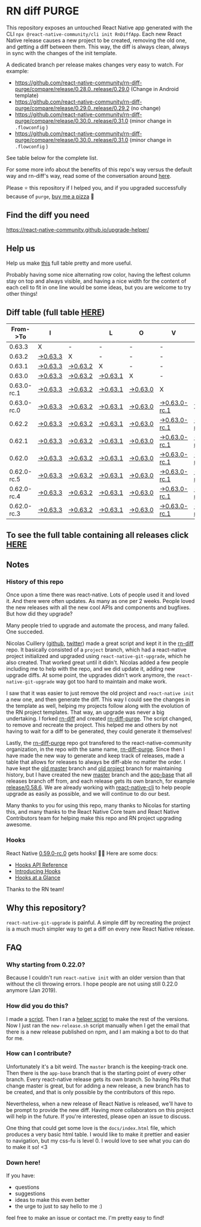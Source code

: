# RN diff PURGE

This repository exposes an untouched React Native app generated with the CLI
`npx @react-native-community/cli init RnDiffApp`. Each new React Native release causes a new project to be created, removing the old one, and getting a diff between them. This way, the diff is always clean, always in sync with the changes of the init template.

A dedicated branch per release makes changes very easy
to watch. For example:

* https://github.com/react-native-community/rn-diff-purge/compare/release/0.28.0..release/0.29.0
(Change in Android template)
* https://github.com/react-native-community/rn-diff-purge/compare/release/0.29.0..release/0.29.2
(no change)
* https://github.com/react-native-community/rn-diff-purge/compare/release/0.30.0..release/0.31.0
(minor change in `.flowconfig` )
* https://github.com/react-native-community/rn-diff-purge/compare/release/0.30.0..release/0.31.0
(minor change in `.flowconfig` )

See table below for the complete list.

For some more info about the benefits of this repo's way versus the default way and rn-diff's way, read some of the conversation around [here](https://github.com/react-native-community/discussions-and-proposals/issues/68#issuecomment-452227478).

Please :star: this repository if I helped you, and if you upgraded successfully because of `purge`, [buy me a pizza](https://www.buymeacoffee.com/DGWwHVZ4s) :pizza:

## Find the diff you need
https://react-native-community.github.io/upgrade-helper/

## Help us
Help us make [this](https://react-native-community.github.io/rn-diff-purge) full table pretty and more useful.

Probably having some nice alternating row color, having the leftest column stay on top and always visible, and having a nice width for the content of each cell to fit in one line would be some ideas, but you are welcome to try other things!

## Diff table (full table [HERE](https://react-native-community.github.io/rn-diff-purge/))

| From->To    | I                                                                                                               |                                                                                                                 | L                                                                                                               | O                                                                                                               | V                                                                                                                         | E                                                                                                                         |                                                                                                                 | D                                                                                                               | I                                                                                                               | F                                                                                                                         | F                                                                                                                         | S   |
| ----------- | --------------------------------------------------------------------------------------------------------------- | --------------------------------------------------------------------------------------------------------------- | --------------------------------------------------------------------------------------------------------------- | --------------------------------------------------------------------------------------------------------------- | ------------------------------------------------------------------------------------------------------------------------- | ------------------------------------------------------------------------------------------------------------------------- | --------------------------------------------------------------------------------------------------------------- | --------------------------------------------------------------------------------------------------------------- | --------------------------------------------------------------------------------------------------------------- | ------------------------------------------------------------------------------------------------------------------------- | ------------------------------------------------------------------------------------------------------------------------- | --- |
| 0.63.3      | X                                                                                                               | -                                                                                                               | -                                                                                                               | -                                                                                                               | -                                                                                                                         | -                                                                                                                         | -                                                                                                               | -                                                                                                               | -                                                                                                               | -                                                                                                                         | -                                                                                                                         | -   |
| 0.63.2      | [->0.63.3](https://github.com/react-native-community/rn-diff-purge/compare/release/0.63.2..release/0.63.3)      | X                                                                                                               | -                                                                                                               | -                                                                                                               | -                                                                                                                         | -                                                                                                                         | -                                                                                                               | -                                                                                                               | -                                                                                                               | -                                                                                                                         | -                                                                                                                         | -   |
| 0.63.1      | [->0.63.3](https://github.com/react-native-community/rn-diff-purge/compare/release/0.63.1..release/0.63.3)      | [->0.63.2](https://github.com/react-native-community/rn-diff-purge/compare/release/0.63.1..release/0.63.2)      | X                                                                                                               | -                                                                                                               | -                                                                                                                         | -                                                                                                                         | -                                                                                                               | -                                                                                                               | -                                                                                                               | -                                                                                                                         | -                                                                                                                         | -   |
| 0.63.0      | [->0.63.3](https://github.com/react-native-community/rn-diff-purge/compare/release/0.63.0..release/0.63.3)      | [->0.63.2](https://github.com/react-native-community/rn-diff-purge/compare/release/0.63.0..release/0.63.2)      | [->0.63.1](https://github.com/react-native-community/rn-diff-purge/compare/release/0.63.0..release/0.63.1)      | X                                                                                                               | -                                                                                                                         | -                                                                                                                         | -                                                                                                               | -                                                                                                               | -                                                                                                               | -                                                                                                                         | -                                                                                                                         | -   |
| 0.63.0-rc.1 | [->0.63.3](https://github.com/react-native-community/rn-diff-purge/compare/release/0.63.0-rc.1..release/0.63.3) | [->0.63.2](https://github.com/react-native-community/rn-diff-purge/compare/release/0.63.0-rc.1..release/0.63.2) | [->0.63.1](https://github.com/react-native-community/rn-diff-purge/compare/release/0.63.0-rc.1..release/0.63.1) | [->0.63.0](https://github.com/react-native-community/rn-diff-purge/compare/release/0.63.0-rc.1..release/0.63.0) | X                                                                                                                         | -                                                                                                                         | -                                                                                                               | -                                                                                                               | -                                                                                                               | -                                                                                                                         | -                                                                                                                         | -   |
| 0.63.0-rc.0 | [->0.63.3](https://github.com/react-native-community/rn-diff-purge/compare/release/0.63.0-rc.0..release/0.63.3) | [->0.63.2](https://github.com/react-native-community/rn-diff-purge/compare/release/0.63.0-rc.0..release/0.63.2) | [->0.63.1](https://github.com/react-native-community/rn-diff-purge/compare/release/0.63.0-rc.0..release/0.63.1) | [->0.63.0](https://github.com/react-native-community/rn-diff-purge/compare/release/0.63.0-rc.0..release/0.63.0) | [->0.63.0-rc.1](https://github.com/react-native-community/rn-diff-purge/compare/release/0.63.0-rc.0..release/0.63.0-rc.1) | X                                                                                                                         | -                                                                                                               | -                                                                                                               | -                                                                                                               | -                                                                                                                         | -                                                                                                                         | -   |
| 0.62.2      | [->0.63.3](https://github.com/react-native-community/rn-diff-purge/compare/release/0.62.2..release/0.63.3)      | [->0.63.2](https://github.com/react-native-community/rn-diff-purge/compare/release/0.62.2..release/0.63.2)      | [->0.63.1](https://github.com/react-native-community/rn-diff-purge/compare/release/0.62.2..release/0.63.1)      | [->0.63.0](https://github.com/react-native-community/rn-diff-purge/compare/release/0.62.2..release/0.63.0)      | [->0.63.0-rc.1](https://github.com/react-native-community/rn-diff-purge/compare/release/0.62.2..release/0.63.0-rc.1)      | [->0.63.0-rc.0](https://github.com/react-native-community/rn-diff-purge/compare/release/0.62.2..release/0.63.0-rc.0)      | X                                                                                                               | -                                                                                                               | -                                                                                                               | -                                                                                                                         | -                                                                                                                         | -   |
| 0.62.1      | [->0.63.3](https://github.com/react-native-community/rn-diff-purge/compare/release/0.62.1..release/0.63.3)      | [->0.63.2](https://github.com/react-native-community/rn-diff-purge/compare/release/0.62.1..release/0.63.2)      | [->0.63.1](https://github.com/react-native-community/rn-diff-purge/compare/release/0.62.1..release/0.63.1)      | [->0.63.0](https://github.com/react-native-community/rn-diff-purge/compare/release/0.62.1..release/0.63.0)      | [->0.63.0-rc.1](https://github.com/react-native-community/rn-diff-purge/compare/release/0.62.1..release/0.63.0-rc.1)      | [->0.63.0-rc.0](https://github.com/react-native-community/rn-diff-purge/compare/release/0.62.1..release/0.63.0-rc.0)      | [->0.62.2](https://github.com/react-native-community/rn-diff-purge/compare/release/0.62.1..release/0.62.2)      | X                                                                                                               | -                                                                                                               | -                                                                                                                         | -                                                                                                                         | -   |
| 0.62.0      | [->0.63.3](https://github.com/react-native-community/rn-diff-purge/compare/release/0.62.0..release/0.63.3)      | [->0.63.2](https://github.com/react-native-community/rn-diff-purge/compare/release/0.62.0..release/0.63.2)      | [->0.63.1](https://github.com/react-native-community/rn-diff-purge/compare/release/0.62.0..release/0.63.1)      | [->0.63.0](https://github.com/react-native-community/rn-diff-purge/compare/release/0.62.0..release/0.63.0)      | [->0.63.0-rc.1](https://github.com/react-native-community/rn-diff-purge/compare/release/0.62.0..release/0.63.0-rc.1)      | [->0.63.0-rc.0](https://github.com/react-native-community/rn-diff-purge/compare/release/0.62.0..release/0.63.0-rc.0)      | [->0.62.2](https://github.com/react-native-community/rn-diff-purge/compare/release/0.62.0..release/0.62.2)      | [->0.62.1](https://github.com/react-native-community/rn-diff-purge/compare/release/0.62.0..release/0.62.1)      | X                                                                                                               | -                                                                                                                         | -                                                                                                                         | -   |
| 0.62.0-rc.5 | [->0.63.3](https://github.com/react-native-community/rn-diff-purge/compare/release/0.62.0-rc.5..release/0.63.3) | [->0.63.2](https://github.com/react-native-community/rn-diff-purge/compare/release/0.62.0-rc.5..release/0.63.2) | [->0.63.1](https://github.com/react-native-community/rn-diff-purge/compare/release/0.62.0-rc.5..release/0.63.1) | [->0.63.0](https://github.com/react-native-community/rn-diff-purge/compare/release/0.62.0-rc.5..release/0.63.0) | [->0.63.0-rc.1](https://github.com/react-native-community/rn-diff-purge/compare/release/0.62.0-rc.5..release/0.63.0-rc.1) | [->0.63.0-rc.0](https://github.com/react-native-community/rn-diff-purge/compare/release/0.62.0-rc.5..release/0.63.0-rc.0) | [->0.62.2](https://github.com/react-native-community/rn-diff-purge/compare/release/0.62.0-rc.5..release/0.62.2) | [->0.62.1](https://github.com/react-native-community/rn-diff-purge/compare/release/0.62.0-rc.5..release/0.62.1) | [->0.62.0](https://github.com/react-native-community/rn-diff-purge/compare/release/0.62.0-rc.5..release/0.62.0) | X                                                                                                                         | -                                                                                                                         | -   |
| 0.62.0-rc.4 | [->0.63.3](https://github.com/react-native-community/rn-diff-purge/compare/release/0.62.0-rc.4..release/0.63.3) | [->0.63.2](https://github.com/react-native-community/rn-diff-purge/compare/release/0.62.0-rc.4..release/0.63.2) | [->0.63.1](https://github.com/react-native-community/rn-diff-purge/compare/release/0.62.0-rc.4..release/0.63.1) | [->0.63.0](https://github.com/react-native-community/rn-diff-purge/compare/release/0.62.0-rc.4..release/0.63.0) | [->0.63.0-rc.1](https://github.com/react-native-community/rn-diff-purge/compare/release/0.62.0-rc.4..release/0.63.0-rc.1) | [->0.63.0-rc.0](https://github.com/react-native-community/rn-diff-purge/compare/release/0.62.0-rc.4..release/0.63.0-rc.0) | [->0.62.2](https://github.com/react-native-community/rn-diff-purge/compare/release/0.62.0-rc.4..release/0.62.2) | [->0.62.1](https://github.com/react-native-community/rn-diff-purge/compare/release/0.62.0-rc.4..release/0.62.1) | [->0.62.0](https://github.com/react-native-community/rn-diff-purge/compare/release/0.62.0-rc.4..release/0.62.0) | [->0.62.0-rc.5](https://github.com/react-native-community/rn-diff-purge/compare/release/0.62.0-rc.4..release/0.62.0-rc.5) | X                                                                                                                         | -   |
| 0.62.0-rc.3 | [->0.63.3](https://github.com/react-native-community/rn-diff-purge/compare/release/0.62.0-rc.3..release/0.63.3) | [->0.63.2](https://github.com/react-native-community/rn-diff-purge/compare/release/0.62.0-rc.3..release/0.63.2) | [->0.63.1](https://github.com/react-native-community/rn-diff-purge/compare/release/0.62.0-rc.3..release/0.63.1) | [->0.63.0](https://github.com/react-native-community/rn-diff-purge/compare/release/0.62.0-rc.3..release/0.63.0) | [->0.63.0-rc.1](https://github.com/react-native-community/rn-diff-purge/compare/release/0.62.0-rc.3..release/0.63.0-rc.1) | [->0.63.0-rc.0](https://github.com/react-native-community/rn-diff-purge/compare/release/0.62.0-rc.3..release/0.63.0-rc.0) | [->0.62.2](https://github.com/react-native-community/rn-diff-purge/compare/release/0.62.0-rc.3..release/0.62.2) | [->0.62.1](https://github.com/react-native-community/rn-diff-purge/compare/release/0.62.0-rc.3..release/0.62.1) | [->0.62.0](https://github.com/react-native-community/rn-diff-purge/compare/release/0.62.0-rc.3..release/0.62.0) | [->0.62.0-rc.5](https://github.com/react-native-community/rn-diff-purge/compare/release/0.62.0-rc.3..release/0.62.0-rc.5) | [->0.62.0-rc.4](https://github.com/react-native-community/rn-diff-purge/compare/release/0.62.0-rc.3..release/0.62.0-rc.4) | X   |

## To see the full table containing all releases click [HERE](https://react-native-community.github.io/rn-diff-purge/)

## Notes

### History of this repo

Once upon a time there was react-native. Lots of people used it and loved it. And there were often updates. As many as one per 2 weeks. People loved the new releases with all the new cool APIs and components and bugfixes. But how did they upgrade?

Many people tried to upgrade and automate the process, and many failed. One succeded.

Nicolas Cuillery ([github](https://github.com/ncuillery), [twitter](https://twitter.com/ncuillery)) made a great script and kept it in the [rn-diff](https://github.com/ncuillery/rn-diff) repo. It basically consisted of a `project` branch, which had a react-native project initialized and upgraded using `react-native-git-upgrade`, which he also created. That worked great until it didn't. Nicolas added a few people including me to help with the repo, and we did update it, adding new upgrade diffs. At some point, the upgrades didn't work anymore, the `react-native-git-upgrade` way got too hard to maintain and make work.

I saw that it was easier to just remove the old project and `react-native init` a new one, and then generate the diff. This way I could see the changes in the template as well, helping my projects follow along with the evolution of the RN project templates. That way, an upgrade was never a big undertaking. I forked [rn-diff](https://github.com/ncuillery/rn-diff) and created [rn-diff-purge](https://github.com/react-native-community/rn-diff-purge). The script changed, to remove and recreate the project. This helped me and others by not having to wait for a diff to be generated, they could generate it themselves!

Lastly, the [rn-diff-purge](https://github.com/react-native-community/rn-diff-purge) repo got transfered to the react-native-community organization, in the repo with the same name, [rn-diff-purge](https://github.com/react-native-community/rn-diff-purge). Since then I have made the new way to generate and keep track of releases, made a table that allows for releases to always be diff-able no matter the order. I have kept the [old master](https://github.com/react-native-community/rn-diff-purge/tree/old/master) branch and [old project](https://github.com/react-native-community/rn-diff-purge/tree/old/project) branch for maintaining history, but I have created the new [master](https://github.com/react-native-community/rn-diff-purge/tree/master) branch and the [app-base](https://github.com/react-native-community/rn-diff-purge/tree/app-base) that all releases branch off from, and each release gets its own branch, for example [release/0.58.6](https://github.com/react-native-community/rn-diff-purge/tree/release/0.58.6). We are already working with [react-native-cli](https://github.com/react-native-community/react-native-cli) to help people upgrade as easily as possible, and we will continue to do our best.

Many thanks to you for using this repo, many thanks to Nicolas for starting this, and many thanks to the React Native Core team and React Native Contributors team for helping make this repo and RN project upgrading awesome.

### Hooks
React Native [0.59.0-rc.0](https://github.com/react-native-community/rn-diff-purge#version-changes) gets hooks! 🎉🥳
Here are some docs:
- [Hooks API Reference](https://reactjs.org/docs/hooks-reference.html)
- [Introducing Hooks](https://reactjs.org/docs/hooks-intro.html)
- [Hooks at a Glance](https://reactjs.org/docs/hooks-overview.html)

Thanks to the RN team!

## Why this repository?
`react-native-git-upgrade` is painful. A simple diff by recreating the project is a much much simpler way to get a diff on every new React Native release.

## FAQ

### Why starting from 0.22.0?

Because I couldn't run `react-native init` with an older version than that without the cli throwing errors. I hope people are not using still 0.22.0 anymore (Jan 2019).

### How did you do this?

I made a [script](https://github.com/react-native-community/rn-diff-purge/blob/master/new-release.sh). Then I ran a [helper script](https://github.com/react-native-community/rn-diff-purge/blob/master/new-release.sh) to make the rest of the versions.
Now I just ran the `new-release.sh` script manually when I get the email that there is a new release published on npm, and I am making a bot to do that for me.

### How can I contribute?

Unfortunately it's a bit weird. The `master` branch is the keeping-track one. Then there is the `app-base` branch that is the starting point of every other branch. Every react-native release gets its own branch. So having PRs that change master is great, but for adding a new release, a new branch has to be created, and that is only possible by the contributors of this repo.

Nevertheless, when a new release of React Native is released, we'll have to be prompt to provide
the new diff. Having more collaborators on this project will help in the future. If you're interested, please open an issue to discuss.

One thing that could get some love is the `docs/index.html` file, which produces a very basic html table. I would like to make it prettier and easier to navigation, but my css-fu is level 0. I would love to see what you can do to make it so! <3

### Down here!

If you have:
- questions
- suggestions
- ideas to make this even better
- the urge to just to say hello to me :)

feel free to make an issue or contact me. I'm pretty easy to find!
